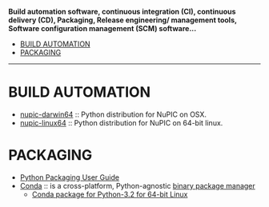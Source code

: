 **Build automation software, continuous integration (CI), continuous delivery (CD), Packaging, Release engineering/ management tools, Software configuration management (SCM) software...**

- [BUILD AUTOMATION](#build-automation)
- [PACKAGING](#packaging)

----

# BUILD AUTOMATION
- [nupic-darwin64](https://github.com/numenta/nupic-darwin64) :: Python distribution for NuPIC on OSX.
- [nupic-linux64](https://github.com/numenta/nupic-linux64) :: Python distribution for NuPIC on 64-bit linux.

# PACKAGING
- [Python Packaging User Guide](https://github.com/pypa/python-packaging-user-guide)
- [Conda](https://github.com/conda/conda) :: is a cross-platform, Python-agnostic [binary package manager](http://conda.pydata.org) 
   - [Conda package for Python-3.2 for 64-bit Linux](https://binstar.org/cpcloud/python)



